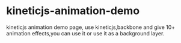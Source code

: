 kineticjs-animation-demo
========================

kineticjs animation demo page, use kineticjs,backbone and give 10+ animation effects,you can use it or use it as a background layer.
